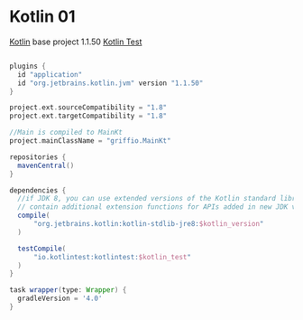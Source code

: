 # Kotlin 01

[Kotlin](https://kotlinlang.org/) base project 1.1.50
[Kotlin Test](https://github.com/kotlintest/kotlintest)

~~~ groovy

plugins {
  id "application"
  id "org.jetbrains.kotlin.jvm" version "1.1.50"
}

project.ext.sourceCompatibility = "1.8"
project.ext.targetCompatibility = "1.8"

//Main is compiled to MainKt
project.mainClassName = "griffio.MainKt"

repositories {
  mavenCentral()
}

dependencies {
  //if JDK 8, you can use extended versions of the Kotlin standard library which
  // contain additional extension functions for APIs added in new JDK versions.
  compile(
      "org.jetbrains.kotlin:kotlin-stdlib-jre8:$kotlin_version"
  )

  testCompile(
      "io.kotlintest:kotlintest:$kotlin_test"
  )
}

task wrapper(type: Wrapper) {
  gradleVersion = '4.0'
}

~~~
